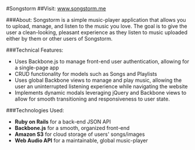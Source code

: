 #Songstorm
##Visit: www.songstorm.me

###About:
Songstorm is a simple music-player application that allows you to upload, manage, and listen to the music you love. The goal is to give the user a clean-looking, pleasant experience as they listen to music uploaded either by them or other users of Songstorm.

###Technical Features:
- Uses Backbone.js to manage front-end user authentication, allowing for a single-page app
- CRUD functionality for models such as Songs and Playlists
- Uses global Backbone views to manage and play music, allowing the user an uninterrupted listening experience while navigating the website
- Implements dynamic modals leveraging jQuery and Backbone views to allow for smooth transitioning and responsiveness to user state.

###Technologies Used:
- **Ruby on Rails** for a back-end JSON API
- **Backbone.js** for a smooth, organized front-end
- **Amazon S3** for cloud storage of users' songs/images
- **Web Audio API** for a maintainable, global music-player